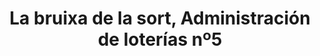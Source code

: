 ---
title: "La bruixa de la sort, Administración de loterías nº5"
url: /elda/la-bruixa-de-la-sort-administracion-de-loterias-no5/
shop: lotería
---